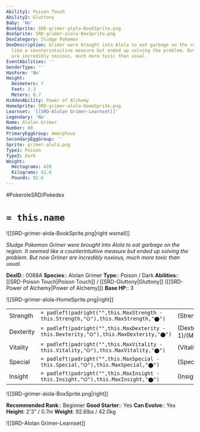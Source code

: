 ```yaml
---
Ability1: Poison Touch
Ability2: Gluttony
Baby: 'No'
BookSprite: SRD-grimer-alola-BookSprite.png
BoxSprite: SRD-grimer-alola-BoxSprite.png
DexCategory: Sludge Pokemon
DexDescription: Grimer were brought into Alola to eat garbage on the region. It seemed
  like a counterintuitive measure but ended up solving the problem. But now Grimer
  are incredibly noxious, much more toxic than usual.
EventAbilities: ''
GenderType: ''
HasForm: 'No'
Height:
  Deimeters: 7
  Feet: 2.3
  Meters: 0.7
HiddenAbility: Power of Alchemy
HomeSprite: SRD-grimer-alola-HomeSprite.png
Learnset: '[[SRD-Alolan Grimer-Learnset]]'
Legendary: 'No'
Name: Alolan Grimer
Number: 88
PrimaryEggGroup: Amorphous
SecondaryEggGroup: ''
Sprite: grimer-alola.png
Type1: Poison
Type2: Dark
Weight:
  Hectograms: 420
  Kilograms: 42.0
  Pounds: 92.6
---
```


#PokeroleSRD/Pokedex

# `= this.name`

![[SRD-grimer-alola-BookSprite.png|right wsmall]]

*Sludge Pokemon*
*Grimer were brought into Alola to eat garbage on the region. It seemed like a counterintuitive measure but ended up solving the problem. But now Grimer are incredibly noxious, much more toxic than usual.*

**DexID**:: 0088A
**Species**:: Alolan Grimer
**Type**:: Poison / Dark
**Abilities**:: [[SRD-Poison Touch|Poison Touch]] / [[SRD-Gluttony|Gluttony]] ([[SRD-Power of Alchemy|Power of Alchemy]])
**Base HP**:: 3

![[SRD-grimer-alola-HomeSprite.png|right]]

|           |                                                                                        |                                          |
| --------- | -------------------------------------------------------------------------------------- | ---------------------------------------- |
| Strength  | `= padleft(padright("",this.MaxStrength - this.Strength,"⭘"),this.MaxStrength,"⬤")`    | (Strength::2)/(MaxStrength::5)   |
| Dexterity | `= padleft(padright("",this.MaxDexterity - this.Dexterity,"⭘"),this.MaxDexterity,"⬤")` | (Dexterity:: 1)/(MaxDexterity::3) |
| Vitality  | `= padleft(padright("",this.MaxVitality - this.Vitality,"⭘"),this.MaxVitality,"⬤")`    | (Vitality::2)/(MaxVitality::4)   |
| Special   | `= padleft(padright("",this.MaxSpecial - this.Special,"⭘"),this.MaxSpecial,"⬤")`       | (Special::1)/(MaxSpecial::3)     |
| Insight   | `= padleft(padright("",this.MaxInsight - this.Insight,"⭘"),this.MaxInsight,"⬤")`       | (Insight::2)/(MaxInsight::4)     |

![[SRD-grimer-alola-BoxSprite.png|right]]

**Recommended Rank**:: Beginner
**Good Starter**:: Yes
**Can Evolve**:: Yes
**Height**: 2'3" / 0.7m
**Weight**: 92.6lbs / 42.0kg

![[SRD-Alolan Grimer-Learnset]]